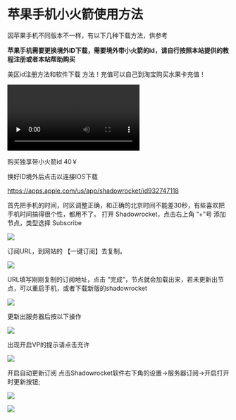 # 苹果手机小火箭使用方法


因苹果手机不同版本不一样，有以下几种下载方法，供参考

**苹果手机需要更换境外ID下载，需要境外带小火箭的id，请自行按照本站提供的教程注册或者本站帮助购买**


美区id注册方法和软件下载 方法！充值可以自己到淘宝购买水果卡充值！


<video id="video" controls="" preload="none" ><source id="mp4" src="http://124.223.202.199/appleidreg.mp4" type="video/mp4"></videos>



购买独享带小火箭id  40￥

换好ID境外后点击以连接IOS下载

https://apps.apple.com/us/app/shadowrocket/id932747118

首先把手机的时间，时区调整正确，和正确的北京时间不能差30秒，有些喜欢把手机时间搞得很个性，都用不了。
打开 Shadowrocket，点击右上角 “+”号 添加节点，类型选择 Subscribe


![](https://btflycloud.oss-cn-hongkong.aliyuncs.com/images/ios/1.jpg)



订阅URL，到网站的 【一键订阅】去复制。

![](https://btflycloud.oss-cn-hongkong.aliyuncs.com/images/ios/shadow.jpg)


URL填写刚刚复制的订阅地址，点击 “完成”，节点就会加载出来，若未更新出节点，可以重启手机，或者下载新版的shadowrocket


![](https://btflycloud.oss-cn-hongkong.aliyuncs.com/images/ios/2.jpg)


更新出服务器后按以下操作

![](https://btflycloud.oss-cn-hongkong.aliyuncs.com/images/ios/4.png)


出现开启VP的提示请点击充许

![](https://btflycloud.oss-cn-hongkong.aliyuncs.com/images/ios/6.png)


开启自动更新订阅
点击Shadowrocket软件右下角的设置->服务器订阅->开启打开时更新按钮;

![](https://btflycloud.oss-cn-hongkong.aliyuncs.com/images/ios/4.jpg)

![](https://btflycloud.oss-cn-hongkong.aliyuncs.com/images/ios/5.jpg)